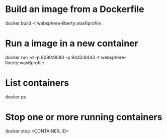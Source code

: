 # Build an image from a Dockerfile
docker build -t websphere-liberty:was6profile .

# Run a image in a new container
docker run -d -p 9080:9080 -p 9443:9443 -t websphere-liberty:was6profile

# List containers
docker ps

# Stop one or more running containers
docker stop <CONTAINER_ID>
